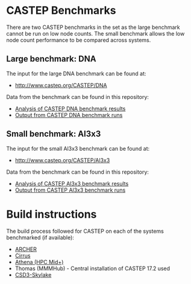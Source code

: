 # CASTEP Benchmarks

There are two CASTEP benchmarks in the set as the large benchmark cannot
be run on low node counts. The small benchmark allows the low node count
performance to be compared across systems.

## Large benchmark: DNA

The input for the large DNA benchmark can be found at:

* http://www.castep.org/CASTEP/DNA

Data from the benchmark can be found in this repository:

* [Analysis of CASTEP DNA benchmark results](analysis/CASTEP_DNA_perf_analysis.ipynb)
* [Output from CASTEP DNA benchmark runs](DNA/results)


## Small benchmark: Al3x3

The input for the small Al3x3 benchmark can be found at:

* http://www.castep.org/CASTEP/Al3x3

Data from the benchmark can be found in this repository:

* [Analysis of CASTEP Al3x3 benchmark results](analysis/CASTEP_al3x3_perf_analysis.ipynb)
* [Output from CASTEP Al3x3 benchmark runs](al3x3/results)

# Build instructions

The build process followed for CASTEP on each of the systems benchmarked (if available):

* [ARCHER](https://github.com/hpc-uk/build-instructions/blob/master/CASTEP/ARCHER_18.1.0_gcc6_CrayMPT.md)
* [Cirrus](https://github.com/hpc-uk/build-instructions/blob/master/CASTEP/Cirrus_16.1.1_intel17_HPEMPT.md)
* [Athena (HPC Mid+)](https://github.com/hpc-uk/build-instructions/blob/master/CASTEP/Athena_18.1.0_gcc6_IMPI.md)
* Thomas (MMMHub) - Central installation of CASTEP 17.2 used
* [CSD3-Skylake](https://github.com/hpc-uk/build-instructions/blob/master/CASTEP/CSD3Skylake_17.2.1_intel17_IMPI.md)



